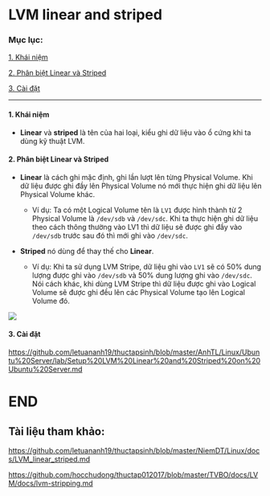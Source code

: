 # LVM linear and striped

### Mục lục:

[1. Khái niệm](#1)

[2. Phân biệt Linear và Striped](#2)

[3. Cài đặt](#3)

------------------

#### <a name="1"> 1. Khái niệm <a/>

- **Linear** và **striped** là tên của hai loại, kiểu ghi dữ liệu vào ổ cứng khi ta dùng kỹ thuật LVM.

#### <a name="2"> 2. Phân biệt Linear và Striped </a>
- **Linear** là cách ghi mặc định, ghi lần lượt lên từng Physical Volume. Khi dữ liệu được ghi đầy lên Physical Volume nó mới thực hiện ghi dữ liệu lên Physical Volume khác.

  - Ví dụ: Ta có một Logical Volume tên là ``LV1`` được hình thành từ 2 Physical Volume là ``/dev/sdb`` và ``/dev/sdc``. Khi ta thực hiện ghi dữ liệu theo cách thông thường vào LV1 thì dữ liệu sẽ được ghi đầy vào ``/dev/sdb`` trước sau đó thì mới ghi vào ``/dev/sdc``.

- **Striped** nó dùng để thay thế cho **Linear**.

  - Ví dụ: Khi ta sử dụng LVM Stripe, dữ liệu ghi vào ``LV1`` sẽ có 50% dung lượng được ghi vào ``/dev/sdb`` và 50% dung lượng ghi vào ``/dev/sdc``. Nói cách khác, khi dùng LVM Stripe thì dữ liệu được ghi vào Logical Volume sẽ được ghi đều lên các Physical Volume tạo lên Logical Volume đó.

![](https://www.smarthomebeginner.com/images/2015/04/Linear-VS-Striped-Volume-500x286.png)

#### <a name="3"> 3. Cài đặt </a>

https://github.com/letuananh19/thuctapsinh/blob/master/AnhTL/Linux/Ubuntu%20Server/lab/Setup%20LVM%20Linear%20and%20Striped%20on%20Ubuntu%20Server.md

# END

## Tài liệu tham khảo:

https://github.com/letuananh19/thuctapsinh/blob/master/NiemDT/Linux/docs/LVM_linear_striped.md

https://github.com/hocchudong/thuctap012017/blob/master/TVBO/docs/LVM/docs/lvm-stripping.md
